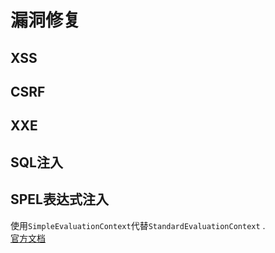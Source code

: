 # 漏洞修复
## XSS
## CSRF
## XXE
## SQL注入
## SPEL表达式注入
使用`SimpleEvaluationContext`代替`StandardEvaluationContext` .  
[官方文档](https://docs.spring.io/spring-framework/docs/5.0.6.RELEASE/javadoc-api/org/springframework/expression/spel/support/SimpleEvaluationContext.html)
